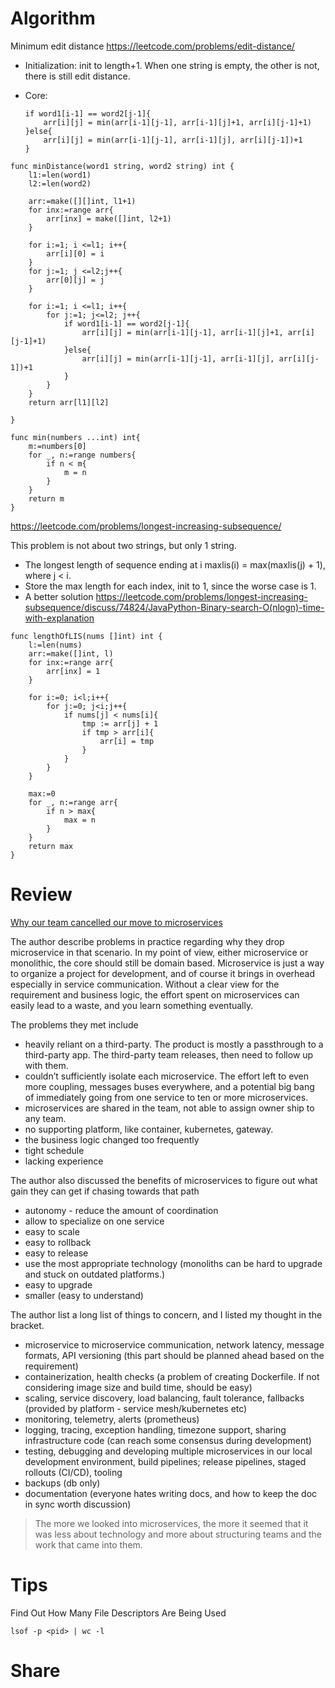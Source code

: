 # Algorithm

Minimum edit distance https://leetcode.com/problems/edit-distance/

- Initialization: init to length+1. When one string is empty, the other is not, there is still edit distance.
- Core:

  ```
  if word1[i-1] == word2[j-1]{
      arr[i][j] = min(arr[i-1][j-1], arr[i-1][j]+1, arr[i][j-1]+1)
  }else{
      arr[i][j] = min(arr[i-1][j-1], arr[i-1][j], arr[i][j-1])+1
  }
  ```

```
func minDistance(word1 string, word2 string) int {
    l1:=len(word1)
    l2:=len(word2)

    arr:=make([][]int, l1+1)
    for inx:=range arr{
        arr[inx] = make([]int, l2+1)
    }

    for i:=1; i <=l1; i++{
        arr[i][0] = i
    }
    for j:=1; j <=l2;j++{
        arr[0][j] = j
    }

    for i:=1; i <=l1; i++{
        for j:=1; j<=l2; j++{
            if word1[i-1] == word2[j-1]{
                arr[i][j] = min(arr[i-1][j-1], arr[i-1][j]+1, arr[i][j-1]+1)
            }else{
                arr[i][j] = min(arr[i-1][j-1], arr[i-1][j], arr[i][j-1])+1
            }
        }
    }
    return arr[l1][l2]

}

func min(numbers ...int) int{
    m:=numbers[0]
    for _, n:=range numbers{
        if n < m{
            m = n
        }
    }
    return m
}
```

https://leetcode.com/problems/longest-increasing-subsequence/

This problem is not about two strings, but only 1 string.

- The longest length of sequence ending at i maxlis(i) = max(maxlis(j) + 1), where j < i.
- Store the max length for each index, init to 1, since the worse case is 1.
- A better solution https://leetcode.com/problems/longest-increasing-subsequence/discuss/74824/JavaPython-Binary-search-O(nlogn)-time-with-explanation

```
func lengthOfLIS(nums []int) int {
    l:=len(nums)
    arr:=make([]int, l)
    for inx:=range arr{
        arr[inx] = 1
    }

    for i:=0; i<l;i++{
        for j:=0; j<i;j++{
            if nums[j] < nums[i]{
                tmp := arr[j] + 1
                if tmp > arr[i]{
                    arr[i] = tmp
                }
            }
        }
    }

    max:=0
    for _, n:=range arr{
        if n > max{
            max = n
        }
    }
    return max
}
```

# Review

[Why our team cancelled our move to microservices](https://medium.com/@steven.lemon182/why-our-team-cancelled-our-move-to-microservices-8fd87898d952)

The author describe problems in practice regarding why they drop microservice in that scenario.
In my point of view, either microservice or monolithic, the core should still be domain based. Microservice is just a way to organize a project for development, and of course it brings in overhead especially in service communication. Without a clear view for the requirement and business logic, the effort spent on microservices can easily lead to a waste, and you learn something eventually.

The problems they met include

- heavily reliant on a third-party. The product is mostly a passthrough to a third-party app. The third-party team releases, then need to follow up with them.
- couldn’t sufficiently isolate each microservice. The effort left to even more coupling, messages buses everywhere, and a potential big bang of immediately going from one service to ten or more microservices.
- microservices are shared in the team, not able to assign owner ship to any team.
- no supporting platform, like container, kubernetes, gateway.
- the business logic changed too frequently
- tight schedule
- lacking experience

The author also discussed the benefits of microservices to figure out what gain they can get if chasing towards that path

- autonomy - reduce the amount of coordination
- allow to specialize on one service
- easy to scale
- easy to rollback
- easy to release
- use the most appropriate technology (monoliths can be hard to upgrade and stuck on outdated platforms.)
- easy to upgrade
- smaller (easy to understand)

The author list a long list of things to concern, and I listed my thought in the bracket.

- microservice to microservice communication, network latency, message formats, API versioning (this part should be planned ahead based on the requirement)
- containerization, health checks (a problem of creating Dockerfile. If not considering image size and build time, should be easy)
- scaling, service discovery, load balancing, fault tolerance, fallbacks (provided by platform - service mesh/kubernetes etc)
- monitoring, telemetry, alerts (prometheus)
- logging, tracing, exception handling, timezone support, sharing infrastructure code (can reach some consensus during development)
- testing, debugging and developing multiple microservices in our local development environment, build pipelines; release pipelines, staged rollouts (CI/CD), tooling
- backups (db only)
- documentation (everyone hates writing docs, and how to keep the doc in sync worth discussion)

> The more we looked into microservices, the more it seemed that it was less about technology and more about structuring teams and the work that came into them.

# Tips

Find Out How Many File Descriptors Are Being Used

```
lsof -p <pid> | wc -l
```

# Share
